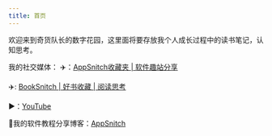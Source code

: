 ```yaml
---
title: 首页
---
```


欢迎来到奇货队长的数字花园，这里面将要存放我个人成长过程中的读书笔记，认知思考。

我的社交媒体：
✈️：[AppSnitch收藏夹 | 软件趣站分享](https://t.me/app_snitch)

✈️: [BookSnitch | 好书收藏 | 阅读思考](https://t.me/booksnitch)

▶️：[YouTube](https://www.youtube.com/@appsnitch)

📖我的软件教程分享博客：[AppSnitch](https://readfere.com)
